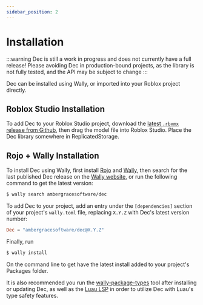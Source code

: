 ```yaml
---
sidebar_position: 2
---
```


# Installation

:::warning
Dec is still a work in progress and does not currently have a full release!
Please avoiding Dec in production-bound projects, as the library is not fully
tested, and the API may be subject to change
:::

Dec can be installed using Wally, or imported into your Roblox project directly.

## Roblox Studio Installation

To add Dec to your Roblox Studio project, download the
[latest `.rbxmx` release from Github](https://github.com/AmberGraceSoftware/Dec/releases/latest),
then drag the model file into Roblox Studio. Place the Dec library somewhere in
ReplicatedStorage.

## Rojo + Wally Installation

To install Dec using Wally, first install [Rojo](https://rojo.space/docs/v7/)
and [Wally](https://wally.run/install), then search for the last published Dec
release on the [Wally website](https://wally.run/package/ambergracesoftware/dec),
or run the following command to get the latest version:
```sh
$ wally search ambergracesoftware/dec
```
To add Dec to your project, add an entry under the `[dependencies]` section of
your project's `wally.toml` file, replacing `X.Y.Z` with Dec's latest version
number:
```toml
Dec = "ambergracesoftware/dec@X.Y.Z"
```

Finally, run
```sh
$ wally install
```
On the command line to get have the latest install added to your project's
Packages folder.

It is also recommended you run the
[wally-package-types](https://crates.io/crates/wally-package-types) tool after
installing or updating Dec, as well as the
[Luau LSP](https://github.com/JohnnyMorganz/luau-lsp) in order to utilize Dec
with Luau's type safety features.